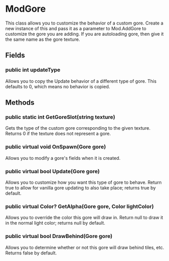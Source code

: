 # ModGore

This class allows you to customize the behavior of a custom gore. Create a new instance of this and pass it as a parameter to Mod.AddGore to customize the gore you are adding. If you are autoloading gore, then give it the same name as the gore texture.

## Fields

### public int updateType

Allows you to copy the Update behavior of a different type of gore. This defaults to 0, which means no behavior is copied.

## Methods

### public static int GetGoreSlot(string texture)

Gets the type of the custom gore corresponding to the given texture. Returns 0 if the texture does not represent a gore.

### public virtual void OnSpawn(Gore gore)

Allows you to modify a gore's fields when it is created.

### public virtual bool Update(Gore gore)

Allows you to customize how you want this type of gore to behave. Return true to allow for vanilla gore updating to also take place; returns true by default.

### public virtual Color? GetAlpha(Gore gore, Color lightColor)

Allows you to override the color this gore will draw in. Return null to draw it in the normal light color; returns null by default.

### public virtual bool DrawBehind(Gore gore)

Allows you to determine whether or not this gore will draw behind tiles, etc. Returns false by default.